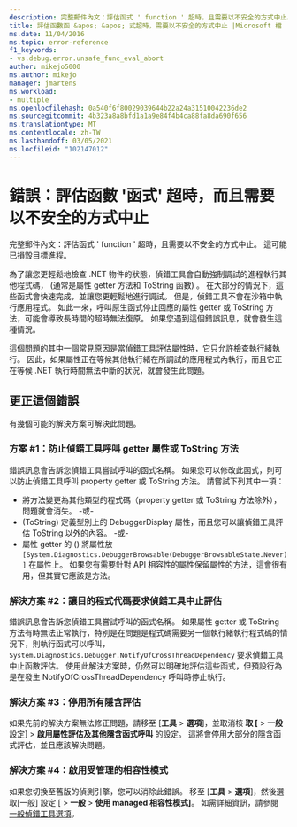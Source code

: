 ```yaml
---
description: 完整郵件內文：評估函式 ' function ' 超時，且需要以不安全的方式中止。
title: 評估函數函 &apos; &apos; 式超時，需要以不安全的方式中止 |Microsoft 檔
ms.date: 11/04/2016
ms.topic: error-reference
f1_keywords:
- vs.debug.error.unsafe_func_eval_abort
author: mikejo5000
ms.author: mikejo
manager: jmartens
ms.workload:
- multiple
ms.openlocfilehash: 0a540f6f80029039644b22a24a31510042236de2
ms.sourcegitcommit: 4b323a8a8bfd1a1a9e84f4b4ca88fa8da690f656
ms.translationtype: MT
ms.contentlocale: zh-TW
ms.lasthandoff: 03/05/2021
ms.locfileid: "102147012"
---
```

# <a name="error-evaluating-the-function-39function39-timed-out-and-needed-to-be-aborted-in-an-unsafe-way"></a>錯誤：評估函數 &#39;函式&#39; 超時，而且需要以不安全的方式中止

完整郵件內文：評估函式 ' function ' 超時，且需要以不安全的方式中止。 這可能已損毀目標進程。

為了讓您更輕鬆地檢查 .NET 物件的狀態，偵錯工具會自動強制調試的進程執行其他程式碼， (通常是屬性 getter 方法和 ToString 函數) 。 在大部分的情況下，這些函式會快速完成，並讓您更輕鬆地進行調試。 但是，偵錯工具不會在沙箱中執行應用程式。 如此一來，呼叫原生函式停止回應的屬性 getter 或 ToString 方法，可能會導致長時間的超時無法復原。 如果您遇到這個錯誤訊息，就會發生這種情況。

這個問題的其中一個常見原因是當偵錯工具評估屬性時，它只允許檢查執行緒執行。 因此，如果屬性正在等候其他執行緒在所調試的應用程式內執行，而且它正在等候 .NET 執行時間無法中斷的狀況，就會發生此問題。

## <a name="to-correct-this-error"></a>更正這個錯誤

有幾個可能的解決方案可解決此問題。

### <a name="solution-1-prevent-the-debugger-from-calling-the-getter-property-or-tostring-method"></a>方案 #1：防止偵錯工具呼叫 getter 屬性或 ToString 方法

錯誤訊息會告訴您偵錯工具嘗試呼叫的函式名稱。 如果您可以修改此函式，則可以防止偵錯工具呼叫 property getter 或 ToString 方法。 請嘗試下列其中一項：

* 將方法變更為其他類型的程式碼（property getter 或 ToString 方法除外），問題就會消失。
    -或-
*  (ToString) 定義型別上的 DebuggerDisplay 屬性，而且您可以讓偵錯工具評估 ToString 以外的內容。
    -或-
* 屬性 getter 的 () 將屬性放 `[System.Diagnostics.DebuggerBrowsable(DebuggerBrowsableState.Never)]` 在屬性上。 如果您有需要針對 API 相容性的屬性保留屬性的方法，這會很有用，但其實它應該是方法。

### <a name="solution-2-have-the-target-code-ask-the-debugger-to-abort-the-evaluation"></a>解決方案 #2：讓目的程式代碼要求偵錯工具中止評估

錯誤訊息會告訴您偵錯工具嘗試呼叫的函式名稱。 如果屬性 getter 或 ToString 方法有時無法正常執行，特別是在問題是程式碼需要另一個執行緒執行程式碼的情況下，則執行函式可以呼叫， `System.Diagnostics.Debugger.NotifyOfCrossThreadDependency` 要求偵錯工具中止函數評估。 使用此解決方案時，仍然可以明確地評估這些函式，但預設行為是在發生 NotifyOfCrossThreadDependency 呼叫時停止執行。

### <a name="solution-3-disable-all-implicit-evaluation"></a>解決方案 #3：停用所有隱含評估

如果先前的解決方案無法修正問題，請移至 [**工具**  >  **選項**]，並取消核 **取 [**  >  **一般** 設定]  >  **啟用屬性評估及其他隱含函式呼叫** 的設定。 這將會停用大部分的隱含函式評估，並且應該解決問題。

### <a name="solution-4-enable-managed-compatibility-mode"></a>解決方案 #4：啟用受管理的相容性模式

如果您切換至舊版的偵測引擎，您可以消除此錯誤。 移至 [**工具**  >  **選項**]，然後選取[一般] 設定 [  >  **一般**  >  **使用 managed 相容性模式]**。 如需詳細資訊，請參閱 [一般偵錯工具選項](../debugger/general-debugging-options-dialog-box.md)。
